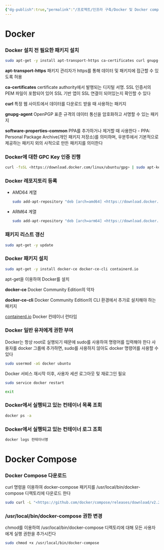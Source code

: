 ```yaml
---
{"dg-publish":true,"permalink":"/프로젝트/인프라 구축/Docker 및 Docker compose 설치/","dgPassFrontmatter":true}
---
```


# Docker

### Docker 설치 전 필요한 패키지 설치

```bash
sudo apt-get -y install apt-transport-https ca-certificates curl gnupg-agent software-properties-common
```

**apt-transport-https**
패키지 관리자가 https를 통해 데이터 및 패키지에 접근할 수 있도록 허용

**ca-certificates**
certificate authority에서 발행되는 디지털 서명. SSL 인증서의 PEM 파일이 포함되어 있어 SSL 기반 앱이 SSL 연결이 되어있는지 확인할 수 있다

**curl**
특정 웹 사이트에서 데이터를 다운로드 받을 때 사용하는 패키지

**gnupg-agent**
OpenPGP 표준 규격의 데이터 통신을 암호화하고 서명할 수 있는 패키지

**software-properties-common**
PPA를 추가하거나 제거할 때 사용한다
    - PPA: Personal Package Archive(개인 패키지 저장소)를 의미하며, 우분투에서 기본적으로 제공하는 패키지 외의 사적으로 만든 패키지를 의미한다

### Docker에 대한 GPC Key 인증 진행

```bash
curl -fsSL <https://download.docker.com/linux/ubuntu/gpg> | sudo apt-key add -
```

### Docker 레포지토리 등록

- AMD64 계열
    
    ```bash
    sudo add-apt-repository "deb [arch=amd64] <https://download.docker.com/linux/ubuntu> $(lsb_release -cs) stable"
    ```
    
- ARM64 계열
    
    ```bash
    sudo add-apt-repository "deb [arch=arm64] <https://download.docker.com/linux/ubuntu> $(lsb_release -cs) stable"
    ```
    

### 패키지 리스트 갱신

```bash
sudo apt-get -y update
```

### Docker 패키지 설치

```bash
sudo apt-get -y install docker-ce docker-ce-cli containerd.io
```

apt-get을 이용하여 Docker를 설치

**docker-ce**
Docker Community Edition의 약자

**docker-ce-cli**
Docker Community Edition의 CLI 환경에서 추가로 설치해야 하는 패키지

[containerd.io](http://containerd.io)
Docker 컨테이너 런타임
### Docker 일반 유저에게 권한 부여

Docker는 항상 root로 실행되기 때문에 sudo를 사용하여 명령어를 입력해야 한다
사용자를 docker 그룹에 추가하면, sudo를 사용하지 않아도 docker 명령어를 사용할 수 있다

```bash
sudo usermod -aG docker ubuntu
```

Docker 서비스 재시작 이후, 사용자 세션 로그아웃 및 재로그인 필요

```bash
sudo service docker restart
```

```bash
exit
```

### Docker에서 실행되고 있는 컨테이너 목록 조회

```bash
docker ps -a
```

### Docker에서 실행되고 있는 컨테이너 로그 조회

```bash
docker logs 컨테이너명
```

# Docker Compose

### Docker Compose 다운로드

curl 명령을 이용하여 docker-compose 패키지를 /usr/local/bin/docker-compose 디렉토리에 다운로드 한다

```bash
sudo curl -L "<https://github.com/docker/compose/releases/download/v2.21.0/docker-compose-$>(uname -s)-$(uname -m)" -o /usr/local/bin/docker-compose
```

### /usr/local/bin/docker-compose 권한 변경

chmod를 이용하여 /usr/local/bin/docker-compose 디렉토리에 대해 모든 사용자에게 실행 권한을 추가시킨다

```bash
sudo chmod +x /usr/local/bin/docker-compose
```
